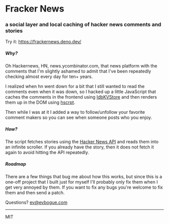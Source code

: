 # Fracker News

### a social layer and local caching of hacker news comments and stories

Try it: https://frackernews.deno.dev/

##### Why?

Oh Hackernews, HN, news.ycombinator.com, that news platform with the comments that I'm slightly ashamed to admit that I've been repeatedly checking almost every day for ten+ years. 

I realized when hn went down for a bit that I still wanted to read the comments even when it was down, so I hacked up a little JavaScript that caches the comments in the frontend using [IdbKVStore](https://github.com/xuset/idb-kv-store) and then renders them up in the DOM using [hscrpt](https://github.com/dominictarr/hscrpt).

Then while I was at it I added a way to follow/unfollow your favorite comment makers so you can see when someone posts who you enjoy.

##### How?

The script fetches stories using the [Hacker News API](https://github.com/HackerNews/API) and reads them into an infinite scroller. If you already have the story, then it does not fetch it again to avoid hitting the API repeatedly.

##### Roadmap

There are a few things that bug me about how this works, but since this is a one-off project that I built just for myself I'll probably only fix them when I get very annoyed by them. If you want to fix any bugs you're welcome to fix them and then send a patch.

Questions? [ev@evbogue.com](mailto:ev@evbogue.com)

---
MIT
